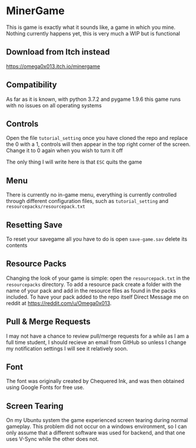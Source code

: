 # MinerGame
This is game is exactly what it sounds like, a game in which you mine. Nothing currently happens yet, this is very much a WIP but is functional

## Download from Itch instead
https://omega0x013.itch.io/minergame

## Compatibility
As far as it is known, with python 3.7.2 and pygame 1.9.6 this game runs with no issues on all operating systems

## Controls
Open the file `tutorial_setting` once you have cloned the repo and replace the 0 with a 1, controls will then appear in the top right corner of the screen. Change it to 0 again when you wish to turn it off

The only thing I will write here is that `ESC` quits the game

## Menu
There is currently no in-game menu, everything is currently controlled through different configuration files, such as `tutorial_setting` and `resourcepacks/resourcepack.txt`

## Resetting Save
To reset your savegame all you have to do is open `save-game.sav` delete its contents

## Resource Packs
Changing the look of your game is simple: open the `resourcepack.txt` in the `resourcepacks` directory. To add a resource pack create a folder with the name of your pack and add in the resource files as found in the packs included. To have your pack added to the repo itself Direct Message me on reddit at https://reddit.com/u/Omega0x013.

## Pull & Merge Requests
I may not have a chance to review pull/merge requests for a while as I am a full time student, I should recieve an email from GitHub so unless I change my notification settings I will see it relatively soon.

## Font
The font was originally created by Chequered Ink, and was then obtained using Google Fonts for free use.

## Screen Tearing
On my Ubuntu system the game experienced screen tearing during normal gameplay. This problem did not occur on a windows environment, so I can only assume that a different software was used for backend, and that one uses V-Sync while the other does not.
